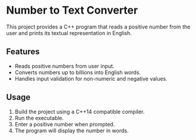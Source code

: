 # Number to Text Converter

This project provides a C++ program that reads a positive number from the user and prints its textual representation in English.

## Features

- Reads positive numbers from user input.
- Converts numbers up to billions into English words.
- Handles input validation for non-numeric and negative values.

## Usage

1. Build the project using a C++14 compatible compiler.
2. Run the executable.
3. Enter a positive number when prompted.
4. The program will display the number in words.

